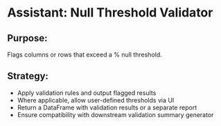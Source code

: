 # Assistant: Null Threshold Validator

## Purpose:
Flags columns or rows that exceed a % null threshold.

## Strategy:
- Apply validation rules and output flagged results
- Where applicable, allow user-defined thresholds via UI
- Return a DataFrame with validation results or a separate report
- Ensure compatibility with downstream validation summary generator

